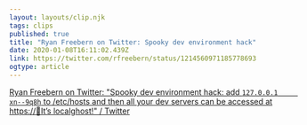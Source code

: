 ```yaml
---
layout: layouts/clip.njk
tags: clips
published: true
title: "Ryan Freebern on Twitter: Spooky dev environment hack"
date: 2020-01-08T16:11:02.439Z
link: https://twitter.com/rfreebern/status/1214560971185778693
ogtype: article
---
```

[Ryan Freebern on Twitter: "Spooky dev environment hack: add `127.0.0.1     xn--9q8h` to /etc/hosts and then all your dev servers can be accessed at https://👻It’s localghost!" / Twitter](https://twitter.com/rfreebern/status/1214560971185778693)
